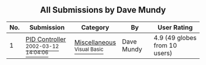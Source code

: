 ﻿<div align="center">

## All Submissions by Dave Mundy

</div>

No.  | Submission | Category | By   | User Rating
---- | ---------- | -------- | ---- | -----------
1 | [PID Controller<br /><sup>2002-03-12 14:04:06</sup>](https://github.com/Planet-Source-Code/dave-mundy-pid-controller__1-32561) | [Miscellaneous<br /><sup>Visual Basic</sup>](../ByCategory/miscellaneous__1-1.md) | Dave Mundy | 4.9 (49 globes from 10 users)
